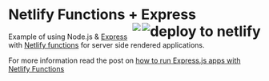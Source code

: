 <h1>Netlify Functions + Express
<a href="https://app.netlify.com/start/deploy?repository=https://github.com/shaimuli/accessday2019">
  <img align="right" src="https://www.netlify.com/img/deploy/button.svg" class="deploy-button" alt="deploy to netlify">
</a>
<a href='https://app.netlify.com/sites/express-via-functions/deploys'><img align="right" src='https://api.netlify.com/api/v1/badges/80908bc1-8d73-40f9-bcce-792cd7211146/deploy-status'/></a>
</h1>

Example of using Node.js & [Express](https://expressjs.com/) with [Netlify functions](https://www.netlify.com/docs/functions/) for server side rendered applications.

For more information read the post on [how to run Express.js apps with Netlify Functions](https://www.netlify.com/blog/2018/09/13/how-to-run-express.js-apps-with-netlify-functions/)
